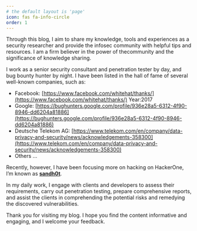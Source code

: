 ```yaml
---
# the default layout is 'page'
icon: fas fa-info-circle
order: 1
---
```


Through this blog, I aim to share my knowledge, tools and experiences as a security researcher and provide the infosec community with helpful tips and resources. I am a firm believer in the power of thecommunity and the significance of knowledge sharing.

I work as a senior security consultant and penetration tester by day, and bug bounty hunter by night. I have been listed in the hall of fame of several well-known companies, such as: 
-   Facebook: [https://www.facebook.com/whitehat/thanks/](https://www.facebook.com/whitehat/thanks/)   Year:2017
-   Google: [https://bughunters.google.com/profile/936e28a5-6312-4f90-8946-dd6204a81886](https://bughunters.google.com/profile/936e28a5-6312-4f90-8946-dd6204a81886)
-   Deutsche Telekom AG: [https://www.telekom.com/en/company/data-privacy-and-security/news/acknowledgements-358300](https://www.telekom.com/en/company/data-privacy-and-security/news/acknowledgements-358300)
-   Others ...

Recently, however, I have been focusing more on hacking on HackerOne, I’m known as [**sandh0t**](https://hackerone.com/sandh0t).

In my daily work, I engage with clients and developers to assess their requirements, carry out penetration testing, prepare comprehensive reports, and assist the clients in comprehending the potential risks and remedying the discovered vulnerabilities.

Thank you for visiting my blog. I hope you find the content informative and engaging, and I welcome your feedback.
